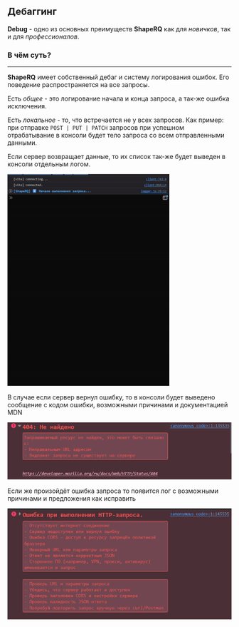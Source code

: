 Дебаггинг
---
**Debug** - одно из основных преимуществ **ShapeRQ** как для *новичков*, так и для *профессионалов*.

### В чём суть?
<hr>

**ShapeRQ** имеет собственный дебаг и систему логирования ошибок. 
Его поведение распространяется на все запросы. 

Есть *общее* - это логирование начала и конца запроса, а так-же ошибка исключения.

Есть *локальное* - то, что встречается не у всех запросов. Как пример: при отправке `POST | PUT | PATCH` запросов
при успешном отрабатывание в консоли будет тело запроса со всем отправленными данными.

Если сервер возвращает данные, то их список так-же будет выведен в консоли отдельным логом.

![gif](/assets/successExample.gif)

В случае если сервер вернул ошибку, то в консоли будет выведено сообщение с кодом ошибки, возможными причинами и документацией MDN

![img](/assets/httpErrorExample.png)

Если же произойдёт ошибка запроса то появится лог с возможными причинами и предложения как исправить

![img](/assets/requestErrorExample.png)